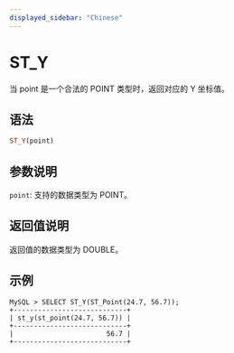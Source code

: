 ```yaml
---
displayed_sidebar: "Chinese"
---
```


# ST_Y



当 point 是一个合法的 POINT 类型时，返回对应的 Y 坐标值。

## 语法

```Haskell
ST_Y(point)
```

## 参数说明

`point`: 支持的数据类型为 POINT。

## 返回值说明

返回值的数据类型为 DOUBLE。

## 示例

```Plain Text
MySQL > SELECT ST_Y(ST_Point(24.7, 56.7));
+----------------------------+
| st_y(st_point(24.7, 56.7)) |
+----------------------------+
|                       56.7 |
+----------------------------+
```
